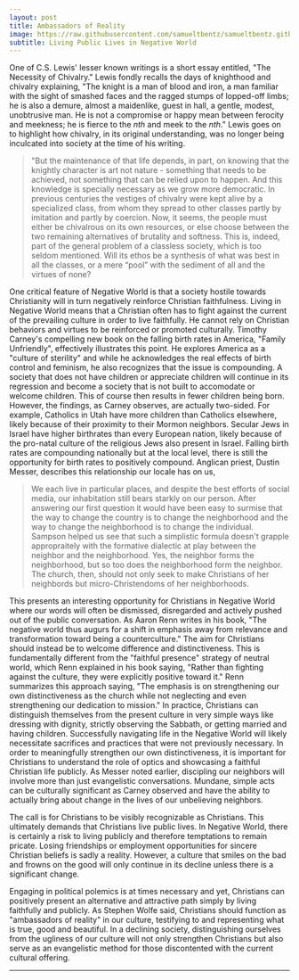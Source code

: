 ```yaml
---
layout: post
title: Ambassadors of Reality
image: https://raw.githubusercontent.com/samueltbentz/samueltbentz.github.io/master/images/knight.jpeg
subtitle: Living Public Lives in Negative World
---
```


One of C.S. Lewis' lesser known writings is a short essay entitled, "The Necessity of Chivalry." Lewis fondly recalls the days of knighthood and chivalry explaining, "The knight is a man of blood and iron, a man familiar with the sight of smashed faces and the ragged stumps of lopped-off limbs; he is also a demure, almost a maidenlike, guest in hall, a gentle, modest, unobtrusive man. He is not a compromise or happy mean between ferocity and meekness; he is fierce to the *nth* and meek to the *nth*." Lewis goes on to highlight how chivalry, in its original understanding, was no longer being inculcated into society at the time of his writing.
>"But the maintenance of that life depends, in part, on knowing that the knightly character is art not nature - something that needs to be achieved, not something that can be relied upon to happen. And this knowledge is specially necessary as we grow more democratic. In previous centuries the vestiges of chivalry were kept alive by a specialized class, from whom they spread to other classes partly by imitation and partly by coercion. Now, it seems, the people must either be chivalrous on its own resources, or else choose between the two remaining alternatives of brutality and softness. This is, indeed, part of the general problem of a classless society, which is too seldom mentioned. Will its ethos be a synthesis of what was best in all the classes, or a mere “pool” with the sediment of all and the virtues of none?

One critical feature of Negative World is that a society hostile towards Christianity will in turn negatively reinforce Christian faithfulness. Living in Negative World means that a Christian often has to fight against the current of the prevailing culture in order to live faithfully. He cannot rely on Christian behaviors and virtues to be reinforced or promoted culturally. Timothy Carney's compelling new book on the falling birth rates in America, "Family Unfriendly", effectively illustrates this point. He explores America as a "culture of sterility" and while he acknowledges the real effects of birth control and feminism, he also recognizes that the issue is compounding. A society that does not have children or appreciate children will continue in its regression and become a society that is not built to accomodate or welcome children. This of course then results in fewer children being born. However, the findings, as Carney observes, are actually two-sided. For example, Catholics in Utah have more children than Catholics elsewhere, likely because of their proximity to their Mormon neighbors. Secular Jews in Israel have higher birthrates than every European nation, likely because of the pro-natal culture of the religious Jews also present in Israel. Falling birth rates are compounding nationally but at the local level, there is still the opportunity for birth rates to positively compound. Anglican priest, Dustin Messer, describes this relationship our locale has on us,
>We each live in particular places, and despite the best efforts of social media, our inhabitation still bears starkly on our person. After answering our first question it would have been easy to surmise that the way to change the country is to change the neighborhood and the way to change the neighborhood is to change the individual. Sampson helped us see that such a simplistic formula doesn't grapple appropraitely with the formative dialectic at play between the neighbor and the neighborhood. Yes, the neighbor forms the neighborhood, but so too does the neighborhood form the neighbor. The church, then, should not only seek to make Christians of her neighbords but micro-Christendoms of her neighborhoods.

This presents an interesting opportunity for Christians in Negative World where our words will often be dismissed, disregarded and actively pushed out of the public conversation. As Aaron Renn writes in his book, "The negative world thus augurs for a shift in emphasis away from relevance and transformation toward being a counterculture." The aim for Christians should instead be to welcome difference and distinctiveness. This is fundamentally different from the "faithful presence" strategy of neutral world, which Renn explained in his book saying, "Rather than fighting against the culture, they were explicitly positive toward it." Renn summarizes this approach saying, "The emphasis is on strengthening our own distinctiveness as the church while not neglecting and even strengthening our dedication to mission." In practice, Christians can distinguish themselves from the present culture in very simple ways like dressing with dignity, strictly observing the Sabbath, or getting married and having children. Successfully navigating life in the Negative World will likely necessitate sacrifices and practices that were not previously necessary. In order to meaningfully strengthen our own distinctiveness, it is important for Christians to understand the role of optics and showcasing a faithful Christian life publicly. As Messer noted earlier, discipling our neighbors will involve more than just evangelistic conversations. Mundane, simple acts can be culturally significant as Carney observed and have the ability to actually bring about change in the lives of our unbelieving neighbors.

The call is for Christians to be visibly recognizable as Christians. This ultimately demands that Christians live public lives. In Negative World, there is certainly a risk to living publicly and therefore temptations to remain pricate. Losing friendships or employment opportunities for sincere Christian beliefs is sadly a reality. However, a culture that smiles on the bad and frowns on the good will only continue in its decline unless there is a significant change.

Engaging in political polemics is at times necessary and yet, Christians can positively present an alternative and attractive path simply by living faithfully and publicly. As Stephen Wolfe said, Christians should function as "ambassadors of reality" in our culture, testifying to and representing what is true, good and beautiful. In a declining society, distinguishing ourselves from the ugliness of our culture will not only strengthen Christians but also serve as an evangelistic method for those discontented with the current cultural offering.

****
